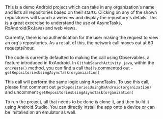 This is a demo Android project which can take in any organization's name and lists all repositories based on their starts. Clicking on any of the shown repositories will launch a webview and display the repository's details. This is a great excercise to understand the use of AsyncTasks, RxAndroid(RxJava) and web views.

Currently, there is no authentication for the user making the request to view an org's repositories. As a result of this, the network call maxes out at 60 requests/hour.

The code is currently defaulted to making the call using Observables, a feature introduced in RxAndroid. In ```GithubSearchActivity.java```, within the ```onCreate()``` method, you can find a call that is commented out - ```getRepositoriesUsingAsyncTask(organization)```

This call will perform the same logic using AsyncTasks. To use this call, please first comment out ```getRepositoriesUsingRxAndroid(organization)``` and uncomment ```getRepositoriesUsingAsyncTask(organization)```

To run the project, all that needs to be done is clone it, and then build it using Android Studio. You can directly install the app onto a device or can be installed on an emulator as well.
